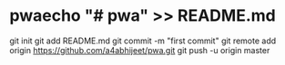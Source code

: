 # pwaecho "# pwa" >> README.md
git init
git add README.md
git commit -m "first commit"
git remote add origin https://github.com/a4abhijeet/pwa.git
git push -u origin master
